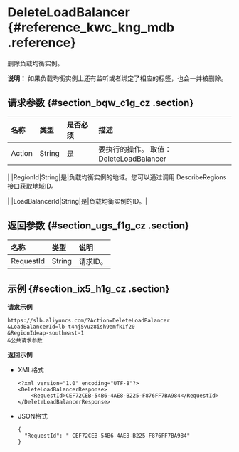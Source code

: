 # DeleteLoadBalancer {#reference_kwc_kng_mdb .reference}

删除负载均衡实例。

**说明：** 如果负载均衡实例上还有监听或者绑定了相应的标签，也会一并被删除。

## 请求参数 {#section_bqw_c1g_cz .section}

|名称|类型|是否必须|描述|
|:-|:-|:---|:-|
|Action|String|是|要执行的操作。 取值： DeleteLoadBalancer

|
|RegionId|String|是|负载均衡实例的地域。您可以通过调用 DescribeRegions接口获取地域ID。

|
|LoadBalancerId|String|是|负载均衡实例的ID。|

## 返回参数 {#section_ugs_f1g_cz .section}

|名称|类型|说明|
|:-|:-|:-|
|RequestId|String|请求ID。|

## 示例 {#section_ix5_h1g_cz .section}

**请求示例**

``` {#public}
https://slb.aliyuncs.com/?Action=DeleteLoadBalancer
&LoadBalancerId=lb-t4nj5vuz8ish9emfk1f20
&RegionId=ap-southeast-1
&公共请求参数
```

**返回示例**

-   XML格式

    ```
    <?xml version="1.0" encoding="UTF-8"?>
    <DeleteLoadBalancerResponse>
    	<RequestId>CEF72CEB-54B6-4AE8-B225-F876FF7BA984</RequestId>
    </DeleteLoadBalancerResponse>
    ```

-   JSON格式

    ```
    {
      "RequestId": " CEF72CEB-54B6-4AE8-B225-F876FF7BA984"
    }
    ```


